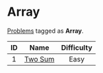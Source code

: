 # Array

[Problems](https://leetcode.com/tag/array/) tagged as **Array**.

|  ID   |                       Name                       | Difficulty |
| :---: | :----------------------------------------------: | :--------: |
|   1   | [Two Sum](https://leetcode.com/problems/two-sum) |    Easy    |
